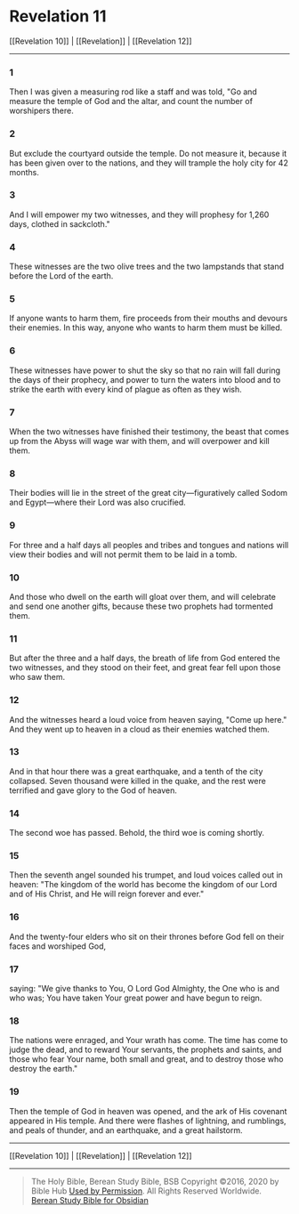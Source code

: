 # Revelation 11

[[Revelation 10]] | [[Revelation]] | [[Revelation 12]]

---

### 1
Then I was given a measuring rod like a staff and was told, "Go and measure the temple of God and the altar, and count the number of worshipers there.

### 2
But exclude the courtyard outside the temple. Do not measure it, because it has been given over to the nations, and they will trample the holy city for 42 months.

### 3
And I will empower my two witnesses, and they will prophesy for 1,260 days, clothed in sackcloth."

### 4
These witnesses are the two olive trees and the two lampstands that stand before the Lord of the earth.

### 5
If anyone wants to harm them, fire proceeds from their mouths and devours their enemies. In this way, anyone who wants to harm them must be killed.

### 6
These witnesses have power to shut the sky so that no rain will fall during the days of their prophecy, and power to turn the waters into blood and to strike the earth with every kind of plague as often as they wish.

### 7
When the two witnesses have finished their testimony, the beast that comes up from the Abyss will wage war with them, and will overpower and kill them.

### 8
Their bodies will lie in the street of the great city—figuratively called Sodom and Egypt—where their Lord was also crucified.

### 9
For three and a half days all peoples and tribes and tongues and nations will view their bodies and will not permit them to be laid in a tomb.

### 10
And those who dwell on the earth will gloat over them, and will celebrate and send one another gifts, because these two prophets had tormented them.

### 11
But after the three and a half days, the breath of life from God entered the two witnesses, and they stood on their feet, and great fear fell upon those who saw them.

### 12
And the witnesses heard a loud voice from heaven saying, "Come up here." And they went up to heaven in a cloud as their enemies watched them.

### 13
And in that hour there was a great earthquake, and a tenth of the city collapsed. Seven thousand were killed in the quake, and the rest were terrified and gave glory to the God of heaven.

### 14
The second woe has passed. Behold, the third woe is coming shortly.

### 15
Then the seventh angel sounded his trumpet, and loud voices called out in heaven: "The kingdom of the world has become the kingdom of our Lord and of His Christ, and He will reign forever and ever."

### 16
And the twenty-four elders who sit on their thrones before God fell on their faces and worshiped God,

### 17
saying: "We give thanks to You, O Lord God Almighty, the One who is and who was; You have taken Your great power and have begun to reign.

### 18
The nations were enraged, and Your wrath has come. The time has come to judge the dead, and to reward Your servants, the prophets and saints, and those who fear Your name, both small and great, and to destroy those who destroy the earth."

### 19
Then the temple of God in heaven was opened, and the ark of His covenant appeared in His temple. And there were flashes of lightning, and rumblings, and peals of thunder, and an earthquake, and a great hailstorm.

---

[[Revelation 10]] | [[Revelation]] | [[Revelation 12]]

---

> The Holy Bible, Berean Study Bible, BSB
> Copyright &copy;2016, 2020 by Bible Hub
> [Used by Permission](https://berean.bible/terms.htm). All Rights Reserved Worldwide.
> [Berean Study Bible for Obsidian](https://github.com/gapmiss/berean-study-bible-for-obsidian)

